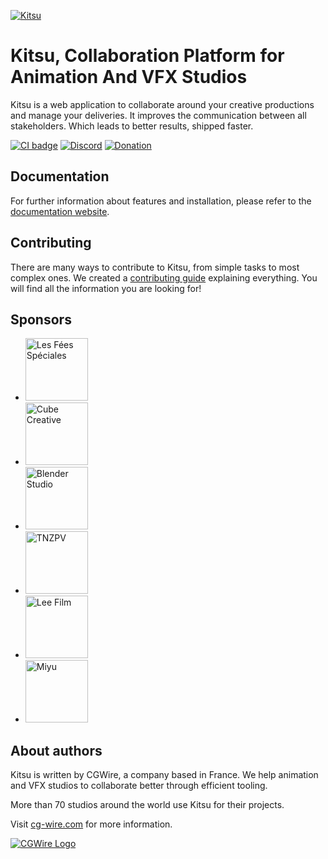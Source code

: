 [![Kitsu](https://zou.cg-wire.com/kitsu.png)](https://kitsu.cg-wire.com)

# Kitsu, Collaboration Platform for Animation And VFX Studios

Kitsu is a web application to collaborate around your creative productions and
manage your deliveries. It improves the communication between all stakeholders.
Which leads to better results, shipped faster.

[![CI badge](https://github.com/cgwire/kitsu/actions/workflows/ci.yml/badge.svg)](https://github.com/cgwire/kitsu/actions/workflows/ci.yml)
[![Discord](https://badgen.net/badge/icon/discord?icon=discord&label)](https://discord.com/invite/VbCxtKN)
[![Donation](https://img.shields.io/liberapay/receives/CGWire.svg?logo=liberapay">)](https://liberapay.com/CGWire/donate)

## Documentation

For further information about features and installation, please refer to the
[documentation website](https://kitsu.cg-wire.com/).

## Contributing

There are many ways to contribute to Kitsu, from simple tasks to most complex ones. We created a
[contributing guide](https://github.com/cgwire/kitsu/blob/master/CONTRIBUTING.md) explaining everything.
You will find all the information you are looking for!

## Sponsors

* <a href="http://www.les-fees-speciales.coop"><img alt="Les Fées Spéciales" src="https://www.cg-wire.com/images/logo-les-fees-speciales.png" width=100 /></a>
* <a href="https://www.cube-creative.com"><img alt="Cube Creative" src="https://www.cg-wire.com/images/logo-cube.png" width=100 /></a>
* <a href="https://cloud.blender.org"><img alt="Blender Studio" src="https://www.cg-wire.com/images/logo-blender.png" width=100 /></a>
* <a href="http://nousvoir.com/en/home"><img alt="TNZPV" src="https://www.cg-wire.com/images/logo-tnzpv.png" width=100 /></a>
* <a href="http://leefilm.se"><img alt="Lee Film" src="https://www.cg-wire.com/images/logo-lee.png" width=100 /></a>
* <a href="http://miyu.fr"><img alt="Miyu" src="https://www.cg-wire.com/images/logo-miyu.png" width=100 /></a>

## About authors

Kitsu is written by CGWire, a company based in France. We help animation and VFX studios to collaborate better through efficient tooling.

More than 70 studios around the world use Kitsu for their projects.

Visit [cg-wire.com](https://cg-wire.com) for more information.

[![CGWire Logo](https://zou.cg-wire.com/cgwire.png)](https://cg-wire.com)

